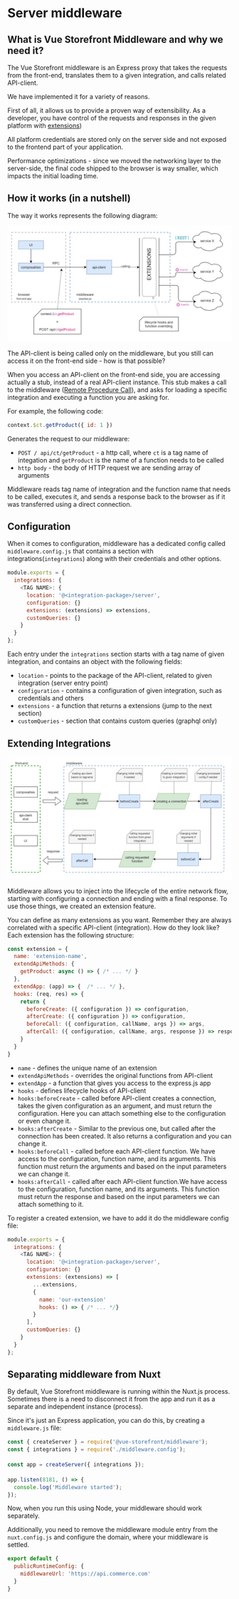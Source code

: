 # Server middleware

## What is Vue Storefront Middleware and why we need it?

The Vue Storefront middleware is an Express proxy that takes the requests from the front-end, translates them to a given integration, and calls related API-client.

We have implemented it for a variety of reasons.

First of all, it allows us to provide a proven way of extensibility. As a developer, you have control of the requests and responses in the given platform with [extensions](/advanced/server-middleware.html#extending-middleware))

All platform credentials are stored only on the server side and not exposed to the frontend part of your application.

Performance optimizations - since we moved the networking layer to the server-side, the final code shipped to the browser is way smaller, which impacts the initial loading time. 

## How it works (in a nutshell)

The way it works represents the following diagram:

<center>
  <img src="../images/middleware-diagram.jpg" alt="API Middleware Diagram" />
</center>

The API-client is being called only on the middleware, but you still can access it on the front-end side - how is that possible?

When you access an API-client on the front-end side, you are accessing actually a stub, instead of a real API-client instance. This stub makes a call to the middleware ([Remote Procedure Call](https://en.wikipedia.org/wiki/Remote_procedure_call)), and asks for loading a specific integration and executing a function you are asking for.

For example, the following code:
```js
context.$ct.getProduct({ id: 1 })
```

Generates the request to our middleware:
- `POST / api/ct/getProduct` - a http call, where `ct` is a tag name of integation and `getProduct` is the name of a function needs to be called
- `http body` - the body of HTTP request we are sending array of arguments

Middleware reads tag name of integration and the function name that needs to be called, executes it, and sends a response back to the browser as if it was transferred using a direct connection.

## Configuration

When it comes to configuration, middleware has a dedicated config called `middleware.config.js` that contains a section with integrations(`integrations`) along with their credentials and other options.

```js
module.exports = {
  integrations: {
    <TAG NAME>: {
      location: '@<integration-package>/server',
      configuration: {}
      extensions: (extensions) => extensions,
      customQueries: {}
    }
  }
};
```

Each entry under the `integrations` section starts with a tag name of given integration, and contains an object with the following fields:

- `location` - points to the package of the API-client, related to given integration (server entry point)
- `configuration` - contains a configuration of given integration, such as credentials and others
- `extensions` - a function that returns a extensions (jump to the next section)
- `customQueries` - section that contains custom queries (graphql only)

## Extending Integrations

<center>
  <img src="../images/middleware-extensions.jpg" alt="Middleware Extensions" />
</center>

Middleware allows you to inject into the lifecycle of the entire network flow, starting with configuring a connection and ending with a final response. To use those things, we created an extension feature.

You can define as many extensions as you want. Remember they are always correlated with a specific API-client (integration). How do they look like? Each extension has the following structure:

```js
const extension = {
  name: 'extension-name',
  extendApiMethods: {
    getProduct: async () => { /* ... */ }
  },
  extendApp: (app) => {  /* ... */ },
  hooks: (req, res) => {
    return {
      beforeCreate: ({ configuration }) => configuration,
      afterCreate: ({ configuration }) => configuration,
      beforeCall: ({ configuration, callName, args }) => args,
      afterCall: ({ configuration, callName, args, response }) => response
    }
  }
}
```

- `name` - defines the unique name of an extension
- `extendApiMethods` - overrides the original functions from API-client
- `extendApp` - a function that gives you access to the express.js app
- `hooks` - defines lifecycle hooks of API-client
- `hooks:beforeCreate` - called before API-client creates a connection, takes the given configuration as an argument, and must return the configuration. Here you can attach something else to the configuration or even change it.
- `hooks:afterCreate` - Similar to the previous one, but called after the connection has been created. It also returns a configuration and you can change it.
- `hooks:beforeCall` - called before each API-client function. We have access to the configuration, function name, and its arguments. This function must return the arguments and based on the input parameters we can change it.
- `hooks:afterCall` - called after each API-client function.We have access to the configuration, function name, and its arguments. This function must return the response and based on the input parameters we can attach something to it.


To register a created extension, we have to add it do the middleware config file:

```js
module.exports = {
  integrations: {
    <TAG NAME>: {
      location: '@<integration-package>/server',
      configuration: {}
      extensions: (extensions) => [
        ...extensions,
        {
          name: 'our-extension'
          hooks: () => { /* ... */}
        }
      ],
      customQueries: {}
    }
  }
};
```

## Separating middleware from Nuxt

By default, Vue Storefront middleware is running within the Nuxt.js process. Sometimes there is a need to disconnect it from the app and run it as a separate and independent instance (process).

Since it's just an Express application, you can do this, by creating a `middleware.js` file:

```js
const { createServer } = require('@vue-storefront/middleware');
const { integrations } = require('./middleware.config');

const app = createServer({ integrations });

app.listen(8181, () => {
  console.log('Middleware started');
});
```

Now, when you run this using Node, your middleware should work separately.

Additionally, you need to remove the middleware module entry from the `nuxt.config.js` and configure the domain, where your middleware is settled.

```js
export default {
  publicRuntimeConfig: {
    middlewareUrl: 'https://api.commerce.com'
  }
}
```
